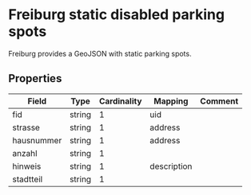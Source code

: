 # Freiburg static disabled parking spots

Freiburg provides a GeoJSON with static parking spots.

## Properties

| Field      | Type   | Cardinality | Mapping     | Comment |
|------------|--------|-------------|-------------|---------|
| fid        | string | 1           | uid         |         |
| strasse    | string | 1           | address     |         |
| hausnummer | string | 1           | address     |         |
| anzahl     | string | 1           |             |         |
| hinweis    | string | 1           | description |         |
| stadtteil  | string | 1           |             |         |
